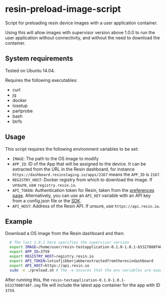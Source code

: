 # resin-preload-image-script

Script for preloading resin device images with a user application container.

Using this will allow images with supervisor version above 1.0.0 to run the user application without connectivity, and without the need to download the container.

## System requirements
Tested on Ubuntu 14.04.

Requires the following executables:
  * curl
  * jq
  * docker
  * losetup
  * partprobe
  * bash
  * btrfs

## Usage

This script requires the following environment variables to be set:
  * `IMAGE`: The path to the OS image to modify
  * `APP_ID`: ID of the App that will be assigned to the device. It can be extracted from the URL in the Resin dashboard, for instance `https://dashboard.resinstaging.io/apps/2167` means the `APP_ID` is `2167`.
  * `REGISTRY_HOST`: Docker registry from which to download the image. If unsure, use `registry.resin.io`.
  * `API_TOKEN`: Authentication token for Resin, taken from the [preferences page](https://dashboard.resinstaging.io/preferences?tab=details). Alternatively, you can use an `API_KEY` variable with an API key from a config.json file or the [SDK](https://github.com/resin-io/resin-sdk/blob/master/DOCUMENTATION.md#resin.models.application.getApiKey).
  * `API_HOST`: Address of the Resin API. If unsure, use `https://api.resin.io`.

## Example

Download a OS image from the Resin dashboard and then:

```bash
  # The last 1.0.1 here specifies the supervisor version
  export IMAGE=/home/user/resin-testapplication-0.1.0-1.0.1-b5327808f40f.img
  export APP_ID=3759
  export REGISTRY_HOST=registry.resin.io
  export API_TOKEN=lotsofjibberjabberextractedfromtheresindashboard
  export API_HOST=https://api.resin.io
  sudo -e ./preload.sh # The -e ensures that the env variables are exported through sudo
```
After running this, the `resin-testapplication-0.1.0-1.0.1-b5327808f40f.img` file will include the latest app container for the app with ID `3759`.
